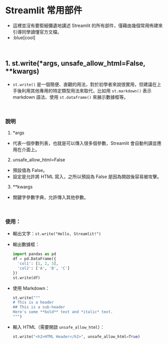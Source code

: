 # Streamlit 常用部件
- 這裡並沒有要鉅細彌遺地講述 Streamlit 的所有部件，僅藉由幾個常用佈建來引導同學讀懂官方文檔。
- :blue[cool]

</br>

## 1. st.write(*args, unsafe_allow_html=False, **kwargs)
- `st.write()` 是一個簡便、直觀的用法，對於初學者來說很實用，但建議在上手後利用其他專用的特定類型用法來取代，比如用 `st.markdown()` 表示 markdown 語法、使用 `st.dataframe()` 來展示數據框等。

</br>

### 說明
1. *args
- 代表一個參數列表，也就是可以傳入很多個參數，Streamlit 會自動判讀並應用在介面上。

2. unsafe_allow_html=False
- 預設值為 False。
- 設定是允許將 HTML 寫入，之所以預設為 False 是因為開啟後容易被攻擊。
   
3. **kwargs
- 關鍵字參數字典，允許傳入其他參數。

</br>

### 使用：

- 輸出文字：`st.write("Hello, Streamlit!")`
  
- 輸出數據框：  
  ```python
  import pandas as pd
  df = pd.DataFrame({
    'col1': [1, 2, 3],
    'col2': ['A', 'B', 'C']
  })
  st.write(df)
  ```

- 使用 Markdown：
  ```python
  st.write("""
  # This is a header
  ## This is a sub-header
  Here's some **bold** text and *italic* text.
  """)

  ```

- 輸入 HTML（需要開啟 `unsafe_allow_html`）：
  ```python
  st.write("<h2>HTML Header</h2>", unsafe_allow_html=True)
  ```

